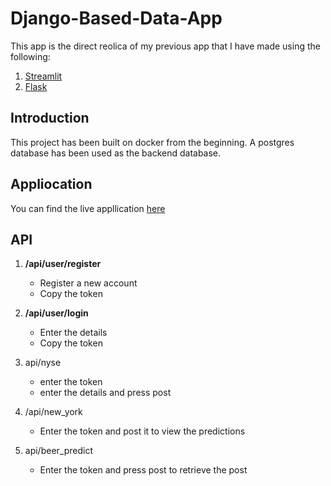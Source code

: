# Django-Based-Data-App

This app is the direct reolica of my previous app that I have made using the following:
1. [Streamlit](https://github.com/AAbhishekReddy/data-app)
2. [Flask](https://github.com/AAbhishekReddy/Flask-Based-Data-App)

## Introduction

This project has been built on docker from the beginning. 
A postgres database has been used as the backend database.

## Appliocation
You can find the live appllication [here](https://dj-data-app.herokuapp.com/)

## API
1. **/api/user/register**
    + Register a new account 
    + Copy the token

2. **/api/user/login**
    + Enter the details 
    + Copy the token

3. api/nyse
    + enter the token 
    + enter the details and press post

4. /api/new_york
    + Enter the token and post it to view the predictions

5. api/beer_predict
    + Enter the token and press post to retrieve the post
